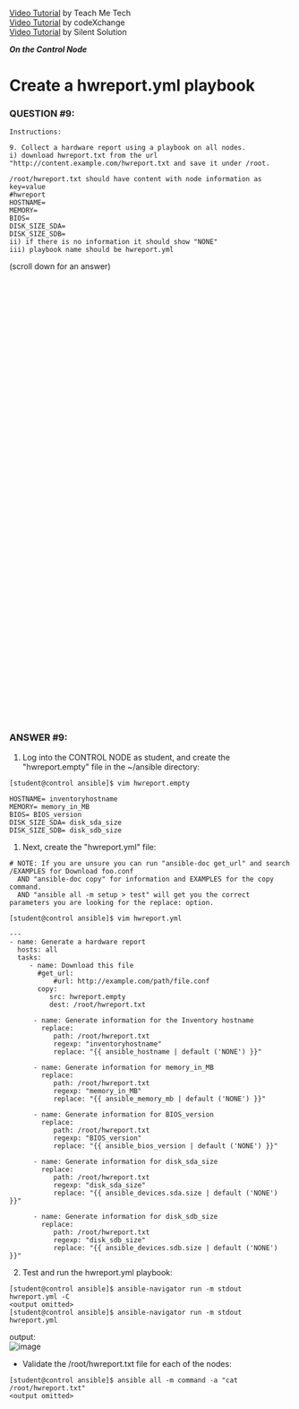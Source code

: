 <a href="https://www.youtube.com/watch?v=7-hhX6rcuvY&list=PLYB6dfdhWDePZf4fd4YgGGtSX_vHKv5vz&index=12">Video Tutorial</a> by Teach Me Tech \
<a href="https://www.youtube.com/watch?v=m5KhsZonGBY&list=PLL_setXLS0tiYMipvQI4oUGkJwhOhn42J&index=9">Video Tutorial</a> by codeXchange \
<a href="https://www.youtube.com/watch?v=8gOgJbQ29Bc">Video Tutorial</a> by Silent Solution


***On the Control Node***

# Create a hwreport.yml playbook
### QUESTION #9:
```
Instructions:

9. Collect a hardware report using a playbook on all nodes.
i) download hwreport.txt from the url "http://content.example.com/hwreport.txt and save it under /root.

/root/hwreport.txt should have content with node information as key=value
#hwreport
HOSTNAME=
MEMORY=
BIOS=
DISK_SIZE_SDA=
DISK_SIZE_SDB=
ii) if there is no information it should show "NONE"
iii) playbook name should be hwreport.yml
```

(scroll down for an answer)
<br/><br/><br/><br/><br/><br/><br/><br/><br/><br/><br/><br/><br/><br/><br/><br/><br/><br/><br/><br/><br/><br/><br/><br/>
<br/><br/><br/><br/><br/><br/><br/><br/><br/><br/><br/><br/><br/><br/><br/><br/><br/><br/><br/><br/><br/><br/><br/><br/>

### ANSWER #9:
1) Log into the CONTROL NODE as student, and create the "hwreport.empty" file in the ~/ansible directory:
```
[student@control ansible]$ vim hwreport.empty
﻿
HOSTNAME= inventoryhostname
MEMORY= memory_in_MB
BIOS= BIOS_version
DISK_SIZE_SDA= disk_sda_size
DISK_SIZE_SDB= disk_sdb_size
```

1) Next, create the "hwreport.yml" file:
```
# NOTE: If you are unsure you can run "ansible-doc get_url" and search /EXAMPLES for Download foo.conf
  AND "ansible-doc copy" for information and EXAMPLES for the copy command.
  AND "ansible all -m setup > test" will get you the correct parameters you are looking for the replace: option.

[student@control ansible]$ vim hwreport.yml

---
- name: Generate a hardware report
  hosts: all
  tasks:
     - name: Download this file
       #get_url:
           #url: http://example.com/path/file.conf
       copy:
          src: hwreport.empty
          dest: /root/hwreport.txt

      - name: Generate information for the Inventory hostname
        replace:
           path: /root/hwreport.txt
           regexp: "inventoryhostname"
           replace: "{{ ansible_hostname | default ('NONE') }}"

      - name: Generate information for memory_in_MB
        replace:
           path: /root/hwreport.txt
           regexp: "memory_in_MB"
           replace: "{{ ansible_memory_mb | default ('NONE') }}"

      - name: Generate information for BIOS_version
        replace:
           path: /root/hwreport.txt
           regexp: "BIOS_version"
           replace: "{{ ansible_bios_version | default ('NONE') }}"

      - name: Generate information for disk_sda_size
        replace:
           path: /root/hwreport.txt
           regexp: "disk_sda_size"
           replace: "{{ ansible_devices.sda.size | default ('NONE') }}"

      - name: Generate information for disk_sdb_size
        replace:
           path: /root/hwreport.txt
           regexp: "disk_sdb_size"
           replace: "{{ ansible_devices.sdb.size | default ('NONE') }}"
```

2) Test and run the hwreport.yml playbook:
```
[student@control ansible]$ ansible-navigator run -m stdout hwreport.yml -C
<output omitted>
[student@control ansible]$ ansible-navigator run -m stdout hwreport.yml
```
output: \
![image](https://github.com/user-attachments/assets/625aace1-5c6f-449c-97e4-6cd2c8977c6c)

* Validate the /root/hwreport.txt file for each of the nodes:
```
[student@control ansible]$ ansible all -m command -a "cat /root/hwreport.txt"
<output omitted>
```
